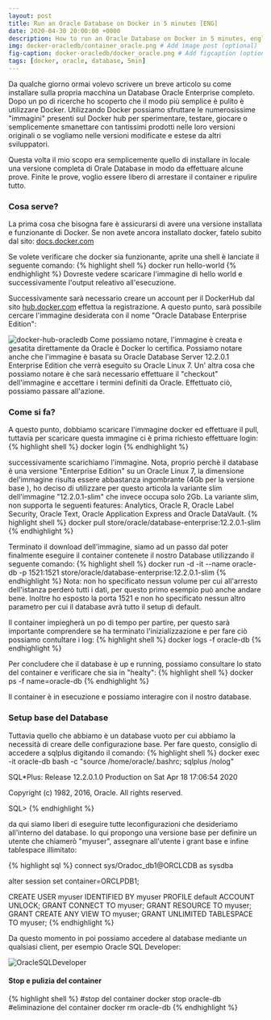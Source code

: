 ```yaml
---
layout: post
title: Run an Oracle Database on Docker in 5 minutes [ENG]
date: 2020-04-30 20:00:00 +0000
description: How to run an Oracle Database on Docker in 5 minutes, english version
img: docker-oracledb/container_oracle.png # Add image post (optional)
fig-caption: docker-oracledb/docker_oracle.png # Add figcaption (optional)
tags: [docker, oracle, database, 5min]
---
```


Da qualche giorno ormai volevo scrivere un breve articolo su come installare sulla propria macchina un Database Oracle Enterprise completo.
Dopo un po di ricerche ho scoperto che il modo più semplice è pulito è utilizzare Docker.
Utilizzando Docker possiamo sfruttare le numerosissime "immagini" presenti sul Docker hub per sperimentare, testare, giocare o semplicemente smanettare con tantissimi prodotti nelle loro versioni originali o se vogliamo nelle versioni modificate e estese da altri sviluppatori.

Questa volta il mio scopo era semplicemente quello di installare in locale una versione completa di Orale Database in modo da effettuare alcune prove. Finite le prove, voglio essere libero di arrestare il container e ripulire tutto.

### Cosa serve?
La prima cosa che bisogna fare è assicurarsi di avere una versione installata e funzionante di Docker.
Se non avete ancora installato docker, fatelo subito dal sito: <a href="https://docs.docker.com/">docs.docker.com</a>


Se volete verificare che docker sia funzionante, aprite una shell è lanciate il seguente comando:
{% highlight shell %}
docker run hello-world
{% endhighlight %}
Dovreste vedere scaricare l'immagine di hello world e successivamente l'output releativo all'esecuzione.

Successivamente sarà necessario creare un account per il DockerHub dal sito <a href="https://hub.docker.com/">hub.docker.com</a> effettua la registrazione.
A questo punto, sarà possibile cercare l'immagine desiderata con il nome "Oracle Database Enterprise Edition":

![docker-hub-oracledb]({{site.baseurl}}/assets/img/docker-oracledb/docker-hub.png)
Come possiamo notare, l'immagine è creata e gesatita direttamente da Oracle è Docker lo certifica. Possiamo notare anche che l'immagine è basata su Oracle Database Server 12.2.0.1 Enterprise Edition che verrà eseguito su Oracle Linux 7. Un' altra cosa che possiamo notare è che sarà necessario effettuare il "checkout" dell'immagine e accettare i termini definiti da Oracle. Effettuato ciò, possiamo passare all'azione.


### Come si fa?
A questo punto, dobbiamo scaricare l'immagine docker ed effettuare il pull, tuttavia per scaricare questa immagine ci è prima richiesto effettuare login:
{% highlight shell %}
docker login
{% endhighlight %}

successivamente scarichiamo l'immagine. Nota, proprio perchè il database è una versione "Enterprise Edition" su un Oracle Linux 7, la dimensione del'immagine risulta essere abbastanza ingombrante (4Gb per la versione base ), ho deciso di utilizzare per questo articola la variante slim dell'immagine "12.2.0.1-slim" che invece occupa solo 2Gb. La variante slim, non supporta le seguenti features: Analytics, Oracle R, Oracle Label Security, Oracle Text, Oracle Application Express and Oracle DataVault.
{% highlight shell %}
docker pull store/oracle/database-enterprise:12.2.0.1-slim
{% endhighlight %}

Terminato il download dell'immagine, siamo ad un passo dal poter finalmente eseguire il container contenete il nostro Database utilizzando il seguente comando:
{% highlight shell %}
docker run -d -it --name oracle-db -p 1521:1521 store/oracle/database-enterprise:12.2.0.1-slim
{% endhighlight %}
Nota: non ho specificato nessun volume per cui all'arresto dell'istanza perderò tutti i dati, per questo primo esempio può anche andare bene. Inoltre ho esposto la porta 1521 e non ho specificato nessun altro parametro per cui il database avrà tutto il setup di default.

Il container impiegherà un po di tempo per partire, per questo sarà importante comprendere se ha terminato l'inizializzazione e per fare ciò possiamo contultare i log:
{% highlight shell %}
docker logs -f oracle-db
{% endhighlight %}

Per concludere che il database è up e running, possiamo consultare lo stato del container e verificare che sia in "healty":
{% highlight shell %}
docker ps -f name=oracle-db
{% endhighlight %}


Il container è in esecuzione e possiamo interagire con il nostro database.

### Setup base del Database
Tuttavia quello che abbiamo è un database vuoto per cui abbiamo la necessità di creare delle configurazione base. Per fare questo, consiglio di accedere a sqlplus digitando il comando:
{% highlight shell %}
docker exec -it oracle-db bash -c "source /home/oracle/.bashrc; sqlplus /nolog"

SQL*Plus: Release 12.2.0.1.0 Production on Sat Apr 18 17:06:54 2020

Copyright (c) 1982, 2016, Oracle.  All rights reserved.

SQL>
{% endhighlight %}

da qui siamo liberi di eseguire tutte leconfigurazioni che desideriamo all'interno del database.
Io qui propongo una versione base per definire un utente che chiamerò "myuser", assegnare all'utente i grant base e infine tablespace illimitato:

{% highlight sql %}
connect sys/Oradoc_db1@ORCLCDB as sysdba

alter session set container=ORCLPDB1;

CREATE USER myuser IDENTIFIED BY myuser
	PROFILE default
	ACCOUNT UNLOCK;
GRANT CONNECT TO myuser;
GRANT RESOURCE TO myuser;
GRANT CREATE ANY VIEW TO myuser;
GRANT UNLIMITED TABLESPACE TO myuser;
{% endhighlight %}

Da questo momento in poi possiamo accedere al database mediante un qualsiasi client, per esempio Oracle SQL Developer:

![OracleSQLDeveloper]({{site.baseurl}}/assets/img/docker-oracledb/OracleSQLDeveloper.PNG)


#### Stop e pulizia del container

{% highlight shell %}
#stop del container
docker stop oracle-db
#eliminazione del container
docker rm oracle-db
{% endhighlight %}
